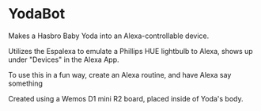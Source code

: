# YodaBot
Makes a Hasbro Baby Yoda into an Alexa-controllable device.

Utilizes the Espalexa to emulate a Phillips HUE lightbulb to Alexa, shows up under "Devices" in the Alexa App.  

To use this in a fun way, create an Alexa routine, and have Alexa say something

Created using a Wemos D1 mini R2 board, placed inside of Yoda's body.  
